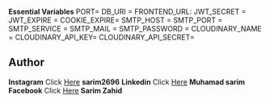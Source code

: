
**Essential Variables**
PORT= 
DB_URI = 
FRONTEND_URL: 
JWT_SECRET = 
JWT_EXPIRE =
COOKIE_EXPIRE=
SMTP_HOST =
SMTP_PORT =
SMTP_SERVICE =
SMTP_MAIL = 
SMTP_PASSWORD = 
CLOUDINARY_NAME = 
CLOUDINARY_API_KEY=
CLOUDINARY_API_SECRET= 


## Author

**Instagram** Click [Here](https://www.instagram.com/sarim2696/) **sarim2696**
**Linkedin** Click [Here](https://www.linkedin.com/in/muhammad-sarim-679576212) **Muhamad sarim**
**Facebook** Click [Here](https://www.facebook.com/sarim.zahid.333/) **Sarim Zahid**
